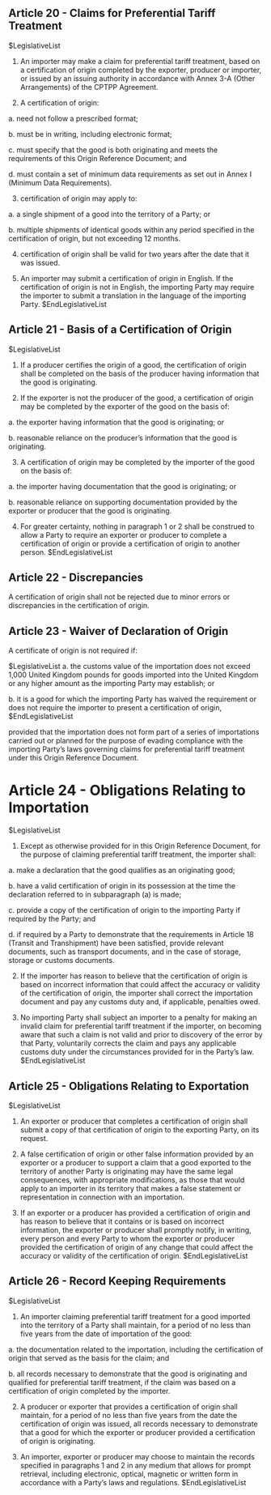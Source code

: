 ## Article 20 - Claims for Preferential Tariff Treatment

$LegislativeList
1. An importer may make a claim for preferential tariff treatment, based on a certification of origin completed by the exporter, producer or importer, or issued by an issuing authority in accordance with Annex 3-A (Other Arrangements) of the CPTPP Agreement.

2. A certification of origin:

  a. need not follow a prescribed format;

  b. must be in writing, including electronic format;

  c. must specify that the good is both originating and meets the requirements of this Origin Reference Document; and

  d. must contain a set of minimum data requirements as set out in Annex I (Minimum Data Requirements).

3. certification of origin may apply to:

  a. a single shipment of a good into the territory of a Party; or

  b. multiple shipments of identical goods within any period specified in the certification of origin, but not exceeding 12 months.

4. certification of origin shall be valid for two years after the date that it was issued.

5. An importer may submit a certification of origin in English. If the certification of origin is not in English, the importing Party may require the importer to submit a translation in the language of the importing Party.
$EndLegislativeList

## Article 21 - Basis of a Certification of Origin

$LegislativeList
1. If a producer certifies the origin of a good, the certification of origin shall be completed on the basis of the producer having information that the good is originating.

2. If the exporter is not the producer of the good, a certification of origin may be completed by the exporter of the good on the basis of:

  a. the exporter having information that the good is originating; or

  b. reasonable reliance on the producer’s information that the good is originating.

3. A certification of origin may be completed by the importer of the good on the basis of:

  a. the importer having documentation that the good is originating; or

  b. reasonable reliance on supporting documentation provided by the exporter or producer that the good is originating.

4. For greater certainty, nothing in paragraph 1 or 2 shall be construed to allow a Party to require an exporter or producer to complete a certification of origin or provide a certification of origin to another person.
$EndLegislativeList

## Article 22 - Discrepancies

A certification of origin shall not be rejected due to minor errors or discrepancies in the certification of origin.

## Article 23 - Waiver of Declaration of Origin 

A certificate of origin is not required if:

$LegislativeList
a. the customs value of the importation does not exceed 1,000 United Kingdom pounds for goods imported into the United Kingdom or any higher amount as the importing Party may establish; or

b. it is a good for which the importing Party has waived the requirement or does not require the importer to present a certification of origin,
$EndLegislativeList

provided that the importation does not form part of a series of importations carried out or planned for the purpose of evading compliance with the importing Party’s laws governing claims for preferential tariff treatment under this Origin Reference Document.

#  Article 24 - Obligations Relating to Importation

$LegislativeList
1. Except as otherwise provided for in this Origin Reference Document, for the purpose of claiming preferential tariff treatment, the importer shall:

  a. make a declaration that the good qualifies as an originating good;

  b. have a valid certification of origin in its possession at the time the declaration referred to in subparagraph (a) is made;

  c. provide a copy of the certification of origin to the importing Party if required by the Party; and

  d. if required by a Party to demonstrate that the requirements in Article 18 (Transit and Transhipment) have been satisfied, provide relevant documents, such as transport documents, and in the case of storage, storage or customs documents.

2. If the importer has reason to believe that the certification of origin is based on incorrect information that could affect the accuracy or validity of the certification of origin, the importer shall correct the importation document and pay any customs duty and, if applicable, penalties owed.

3. No importing Party shall subject an importer to a penalty for making an invalid claim for preferential tariff treatment if the importer, on becoming aware that such a claim is not valid and prior to discovery of the error by that Party, voluntarily corrects the claim and pays any applicable customs duty under the circumstances provided for in the Party’s law.
$EndLegislativeList

## Article 25 - Obligations Relating to Exportation

$LegislativeList
1. An exporter or producer that completes a certification of origin shall submit a copy of that certification of origin to the exporting Party, on its request.

2. A false certification of origin or other false information provided by an exporter or a producer to support a claim that a good exported to the territory of another Party is originating may have the same legal consequences, with appropriate modifications, as those that would apply to an importer in its territory that makes a false statement or representation in connection with an importation.

3. If an exporter or a producer has provided a certification of origin and has reason to believe that it contains or is based on incorrect information, the exporter or producer shall promptly notify, in writing, every person and every Party to whom the exporter or producer provided the certification of origin of any change that could affect the accuracy or validity of the certification of origin.
$EndLegislativeList

## Article 26 - Record Keeping Requirements

$LegislativeList
1. An importer claiming preferential tariff treatment for a good imported into the territory of a Party shall maintain, for a period of no less than five years from the date of importation of the good:

  a. the documentation related to the importation, including the certification of origin that served as the basis for the claim; and

  b. all records necessary to demonstrate that the good is originating and qualified for preferential tariff treatment, if the claim was based on a certification of origin completed by the importer.

2. A producer or exporter that provides a certification of origin shall maintain, for a period of no less than five years from the date the certification of origin was issued, all records necessary to demonstrate that a good for which the exporter or producer provided a certification of origin is originating. 

3. An importer, exporter or producer may choose to maintain the records specified in paragraphs 1 and 2 in any medium that allows for prompt retrieval, including electronic, optical, magnetic or written form in accordance with a Party’s laws and regulations.
$EndLegislativeList